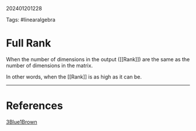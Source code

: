 202401201228

Tags: #linearalgebra 

# Full Rank
When the number of dimensions in the output ([[Rank]]) are the same as the number of dimensions in the matrix.

In other words, when the [[Rank]] is as high as it can be.

---
# References
[3Blue1Brown](https://youtu.be/uQhTuRlWMxw?list=PLZHQObOWTQDPD3MizzM2xVFitgF8hE_ab&t=570)
